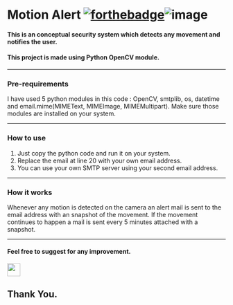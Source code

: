 # Motion Alert [![forthebadge](https://forthebadge.com/images/badges/made-with-python.svg)](https://forthebadge.com)![image](https://img.shields.io/badge/OpenCV-27338e?style=for-the-badge&logo=OpenCV&logoColor=white)
#### This is an conceptual security system which detects any movement and notifies the user.
#### This project is made using Python OpenCV module.

---
### Pre-requirements
I have used 5 python modules in this code : OpenCV, smtplib, os, datetime and email.mime(MIMEText, MIMEImage, MIMEMultipart). Make sure those modules are installed on your system.

---
### How to use
 1. Just copy the python code and run it on your system.
 2. Replace the email at line 20 with your own email address.
 3. You can use your own SMTP server using your second email address.
 
---
### How it works
Whenever any motion is detected on the camera an alert mail is sent to the email address with an snapshot of the movement. If the movement continues to happen a mail is sent every 5 minutes attached with a snapshot.

---
#### Feel free to suggest for any improvement. <a href="mailto:sohammaji10@gmail.com" target="_blank" style="text-decoration:none">
  <img height="30" src = "https://img.shields.io/badge/gmail-c14438?&style=for-the-badge&logo=gmail&logoColor=white">
</a>

## Thank You.
